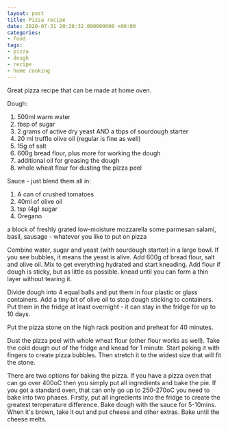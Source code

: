 ```yaml
---
layout: post
title: Pizza recipe
date: 2020-07-31 20:20:32.000000000 +00:00
categories:
- food
tags:
- pizza
- dough
- recipe
- home cooking
---
```


Great pizza recipe that can be made at home oven.

Dough:
1. 500ml warm water
1. tbsp of sugar
1. 2 grams of active dry yeast AND a tbps of sourdough starter
1. 20 ml truffle olive oil (regular is fine as well)
1. 15g of salt
1. 600g bread flour, plus more for working the dough
1. additional oil for greasing the dough
1. whole wheat flour for dusting the pizza peel

Sauce - just blend them all in:
1. A can of crushed tomatoes
1. 40ml of olive oil
1. tsp (4g) sugar
1. Oregano 

a block of freshly grated low-moisture mozzarella
some parmesan
salami, basil, sausage - whatever you like to put on pizza


Combine water, sugar and yeast (with sourdough starter) in a large bowl. If you see bubbles, it means the yeast is alive. Add 600g of bread flour, salt and olive oil. Mix to get everything hydrated and start kneading. Add flour if dough is sticky, but as little as possible. knead until you can form a thin layer without tearing it.

Divide dough into 4 equal balls and put them in four plastic or glass containers. Add a tiny bit of olive oil to stop dough sticking to containers.
Put them in the fridge at least overnight - it can stay in the fridge for up to 10 days.

Put the pizza stone on the high rack position and preheat for 40 minutes.

Dust the pizza peel with whole wheat flour (other flour works as well). Take the cold dough out of the fridge and knead for 1 minute. Start poking it with fingers to create pizza bubbles. Then stretch it to the widest size that will fit the stone.

There are two options for baking the pizza. If you have a pizza oven that can go over 400oC then you simply put all ingredients and bake the pie.
If you got a standard oven, that can only go up to 250-270oC you need to bake into two phases. Firstly, put all ingredients into the fridge to create the greatest temperature difference. Bake dough with the sauce for 5-10mins. When it's brown, take it out and put cheese and other extras. Bake until the cheese melts.
